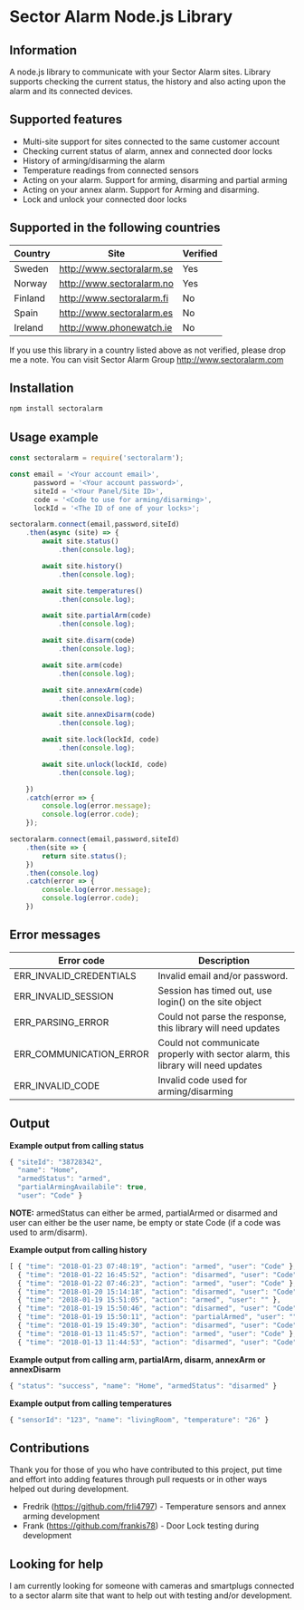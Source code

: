 # Sector Alarm Node.js Library

## Information

A node.js library to communicate with your Sector Alarm sites. Library supports checking the current status, the history and also acting upon the alarm and its connected devices.

## Supported features

* Multi-site support for sites connected to the same customer account
* Checking current status of alarm, annex and connected door locks
* History of arming/disarming the alarm
* Temperature readings from connected sensors
* Acting on your alarm. Support for arming, disarming and partial arming
* Acting on your annex alarm. Support for Arming and disarming.
* Lock and unlock your connected door locks

## Supported in the following countries

Country     | Site                       | Verified
----------- | -------------------------- | -----------
Sweden      | http://www.sectoralarm.se  | Yes
Norway      | http://www.sectoralarm.no  | Yes
Finland     | http://www.sectoralarm.fi  | No
Spain       | http://www.sectoralarm.es  | No
Ireland     | http://www.phonewatch.ie   | No

If you use this library in a country listed above as not verified, please drop me a note.
You can visit Sector Alarm Group http://www.sectoralarm.com 

## Installation

```bash
npm install sectoralarm
```

## Usage example

```js
const sectoralarm = require('sectoralarm');

const email = '<Your account email>',
      password = '<Your account password>',
      siteId = '<Your Panel/Site ID>',
      code = '<Code to use for arming/disarming>',
      lockId = '<The ID of one of your locks>';

sectoralarm.connect(email,password,siteId)
    .then(async (site) => {
        await site.status()
            .then(console.log);

        await site.history()
            .then(console.log);

        await site.temperatures()
            .then(console.log);

        await site.partialArm(code)
            .then(console.log);

        await site.disarm(code)
            .then(console.log);

        await site.arm(code)
            .then(console.log);

        await site.annexArm(code)
            .then(console.log);

        await site.annexDisarm(code)
            .then(console.log);

        await site.lock(lockId, code)
            .then(console.log);

        await site.unlock(lockId, code)
            .then(console.log);

    })
    .catch(error => {
        console.log(error.message);
        console.log(error.code);
    });

sectoralarm.connect(email,password,siteId)
    .then(site => {
        return site.status();
    })
    .then(console.log)
    .catch(error => {
        console.log(error.message);
        console.log(error.code);
    })
```

## Error messages

Error code               | Description
------------------------ | -------------
ERR_INVALID_CREDENTIALS  | Invalid email and/or password.
ERR_INVALID_SESSION      | Session has timed out, use login() on the site object
ERR_PARSING_ERROR        | Could not parse the response, this library will need updates
ERR_COMMUNICATION_ERROR  | Could not communicate properly with sector alarm, this library will need updates
ERR_INVALID_CODE         | Invalid code used for arming/disarming 

## Output

**Example output from calling status**

```js
{ "siteId": "38728342",
  "name": "Home",
  "armedStatus": "armed",
  "partialArmingAvailabile": true,
  "user": "Code" }
```

**NOTE:** armedStatus can either be armed, partialArmed or disarmed and user can either be the user name, be empty or state Code (if a code was used to arm/disarm).

**Example output from calling history**

```js
[ { "time": "2018-01-23 07:48:19", "action": "armed", "user": "Code" },
  { "time": "2018-01-22 16:45:52", "action": "disarmed", "user": "Code" },
  { "time": "2018-01-22 07:46:23", "action": "armed", "user": "Code" },
  { "time": "2018-01-20 15:14:18", "action": "disarmed", "user": "Code" },
  { "time": "2018-01-19 15:51:05", "action": "armed", "user": "" },
  { "time": "2018-01-19 15:50:46", "action": "disarmed", "user": "Code" },
  { "time": "2018-01-19 15:50:11", "action": "partialArmed", "user": "" },
  { "time": "2018-01-19 15:49:30", "action": "disarmed", "user": "Code" },
  { "time": "2018-01-13 11:45:57", "action": "armed", "user": "Code" },
  { "time": "2018-01-13 11:44:53", "action": "disarmed", "user": "Code" } ]
```

**Example output from calling arm, partialArm, disarm, annexArm or annexDisarm**

```js
{ "status": "success", "name": "Home", "armedStatus": "disarmed" }
```

**Example output from calling temperatures**
```js
{ "sensorId": "123", "name": "livingRoom", "temperature": "26" }
```

## Contributions

Thank you for those of you who have contributed to this project, put time and effort into adding features through pull requests or in other ways helped out during development.

* Fredrik (https://github.com/frli4797) - Temperature sensors and annex arming development
* Frank (https://github.com/frankis78) - Door Lock testing during development

## Looking for help

I am currently looking for someone with cameras and smartplugs connected to a sector alarm site that want to help out with testing and/or development.